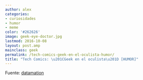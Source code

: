 ```yaml
---
author: alex
categories:
- curiosidades
- humor
- meme
color: '#262626'
image: geek-eye-doctor.jpg
lastmod: 2016-10-08
layout: post.amp
mainclass: geek
permalink: /tech-comics-geek-en-el-oculista-humor/
title: "Tech Comics: \u201CGeek en el oculista\u201D [HUMOR]"
---
```


<figure>
    <amp-img on="tap:lightbox1" role="button" tabindex="0" layout="responsive" src="/img/geek-eye-doctor.jpg" alt="{{ title }}" title="{{ title }}" width="400" height="452"></amp-img>
</figure>

<!--more--><!--ad-->

<figure>
    <amp-img on="tap:lightbox1" role="button" tabindex="0" layout="responsive" src="/img/ultrabook.jpg" alt="{{ title }}" title="{{ title }}" width="400" height="588"></amp-img>
</figure>

Fuente: <a target="_blank" href="http://www.datamation.com/news/tech-comics-geek-at-the-eye-doctor-1.html">datamation</a>
